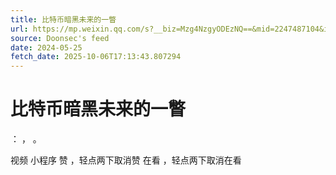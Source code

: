 ```yaml
---
title: 比特币暗黑未来的一瞥
url: https://mp.weixin.qq.com/s?__biz=Mzg4NzgyODEzNQ==&mid=2247487104&idx=1&sn=2407833778b5ff732027db35cbbc4b10
source: Doonsec's feed
date: 2024-05-25
fetch_date: 2025-10-06T17:13:43.807294
---
```


# 比特币暗黑未来的一瞥

：
，
。

视频
小程序
赞
，轻点两下取消赞
在看
，轻点两下取消在看